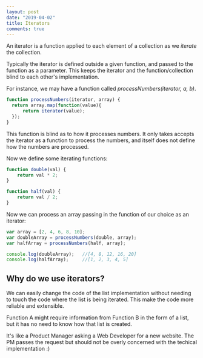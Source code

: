```yaml
---
layout: post
date: "2019-04-02"
title: Iterators
comments: true
---
```


An iterator is a function applied to each element of a collection as we *iterate* the collection.

Typically the iterator is defined outside a given function, and passed to the function as a parameter. This keeps the iterator and the function/collection blind to each other's implementation.

For instance, we may have a function called *processNumbers(iterator, a, b)*.

```javascript
function processNumbers(iterator, array) {
  return array.map(function(value){
      return iterator(value);
  });
}
```

This function is blind as to how it processes numbers. It only takes accepts the iterator as a function to process the numbers, and itself does not define how the numbers are processed.

Now we define some iterating functions:

```javascript
function double(val) {
    return val * 2;
}

function half(val) {
    return val / 2;
}
```

Now we can process an array passing in the function of our choice as an iterator:

```javascript
var array = [2, 4, 6, 8, 10];
var doubleArray = processNumbers(double, array);
var halfArray = processNumbers(half, array);

console.log(doubleArray);   //[4, 8, 12, 16, 20]
console.log(halfArray);     //[1, 2, 3, 4, 5]
```

## Why do we use iterators?

We can easily change the code of the list implementation without needing to touch the code where the list is being iterated. This make the code more reliable and extensible.

Function A might require information from Function B in the form of a list, but it has no need to know how that list is created. 

It's like a Product Manager asking a Web Developer for a new website. The PM passes the request but should not be overly concerned with the techical implementation :)